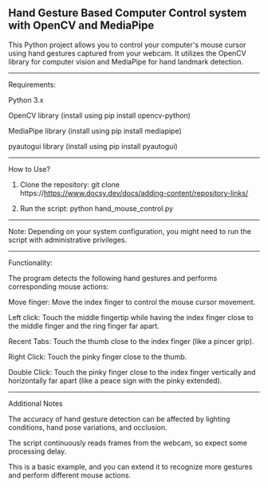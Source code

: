 Hand Gesture Based Computer Control system with OpenCV and MediaPipe
-----------------------------------------------------------------------------

This Python project allows you to control your computer's mouse cursor using hand gestures captured from your webcam. It utilizes the OpenCV library for computer vision and MediaPipe for hand landmark detection.

-----------------------------------------------------------------------------

Requirements:

Python 3.x

OpenCV library (install using pip install opencv-python)

MediaPipe library (install using pip install mediapipe)

pyautogui library (install using pip install pyautogui)


-----------------------------------------------------------------------------


How to Use?

1) Clone the repository:
git clone https://https://www.docsy.dev/docs/adding-content/repository-links/

2) Run the script:
python hand_mouse_control.py



-----------------------------------------------------------------------------

Note: Depending on your system configuration, you might need to run the script with administrative privileges.


-----------------------------------------------------------------------------


Functionality:

The program detects the following hand gestures and performs corresponding mouse actions:

Move finger: Move the index finger to control the mouse cursor movement.

Left click: Touch the middle fingertip while having the index finger close to the middle finger and the ring finger far apart.

Recent Tabs: Touch the thumb close to the index finger (like a pincer grip).

Right Click: Touch the pinky finger close to the thumb.

Double Click: Touch the pinky finger close to the index finger vertically and horizontally far apart (like a peace sign with the pinky extended).


-----------------------------------------------------------------------------



Additional Notes

The accuracy of hand gesture detection can be affected by lighting conditions, hand pose variations, and occlusion.

The script continuously reads frames from the webcam, so expect some processing delay.

This is a basic example, and you can extend it to recognize more gestures and perform different mouse actions.
